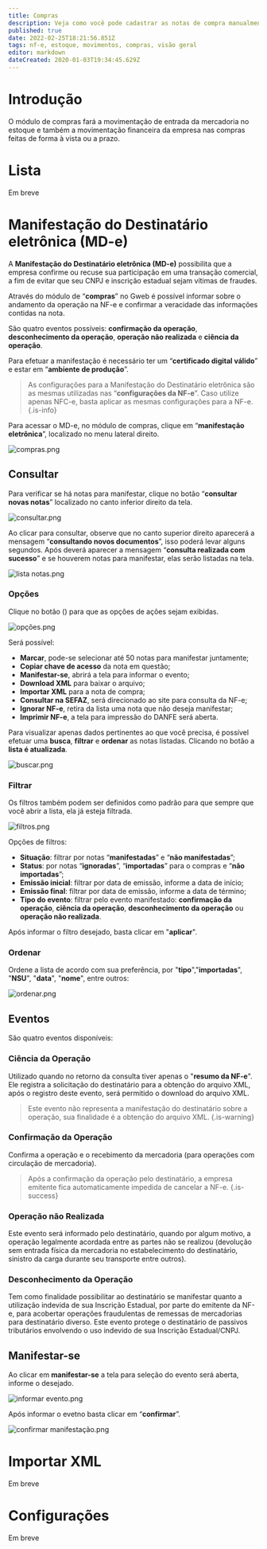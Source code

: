 ```yaml
---
title: Compras
description: Veja como você pode cadastrar as notas de compra manualmente e por meio da importação do XML
published: true
date: 2022-02-25T18:21:56.851Z
tags: nf-e, estoque, movimentos, compras, visão geral
editor: markdown
dateCreated: 2020-01-03T19:34:45.629Z
---
```


# Introdução

O módulo de compras fará a movimentação de entrada da mercadoria no estoque e também a movimentação financeira da empresa nas compras feitas de forma à vista ou a prazo.

# Lista

Em breve

# Manifestação do Destinatário eletrônica (MD-e)

A **Manifestação do Destinatário eletrônica (MD-e)** possibilita que a empresa confirme ou recuse sua participação em uma transação comercial, a fim de evitar que seu CNPJ e inscrição estadual sejam vítimas de fraudes.

Através do módulo de “**compras**” no Gweb é possível informar sobre o andamento da operação na NF-e e confirmar a veracidade das informações contidas na nota.

São quatro eventos possíveis: **confirmação da operação**, **desconhecimento da operação**, **operação não realizada** e **ciência da operação**.

Para efetuar a manifestação é necessário ter um “**certificado digital válido**” e estar em “**ambiente de produção**”.

> As configurações para a Manifestação do Destinatário eletrônica são as mesmas utilizadas nas “**configurações da NF-e**”. 
Caso utilize apenas NFC-e, basta aplicar as mesmas configurações para a NF-e.
{.is-info}

Para acessar o MD-e, no módulo de compras, clique em “**manifestação eletrônica**”, localizado no menu lateral direito.

![compras.png](/compras/manifestação/1_compras.png)

## Consultar 

Para verificar se há notas para manifestar, clique no botão “**consultar novas notas**” localizado no canto inferior direito da tela.

![consultar.png](/compras/manifestação/2_manifestação.png)

Ao clicar para consultar, observe que no canto superior direito aparecerá a mensagem “**consultando novos documentos**”, isso poderá levar alguns segundos. 
Após deverá aparecer a mensagem “**consulta realizada com sucesso**” e se houverem notas para manifestar, elas serão listadas na tela.

![lista notas.png](/compras/manifestação/3_notas.png)

### Opções

Clique no botão  (<em class="mdi mdi-dots-vertical"></em>) para que as opções de ações sejam exibidas.

![opções.png](/compras/manifestação/4_menu.png)

Será possível:

- **Marcar**, pode-se selecionar até 50 notas para manifestar juntamente;
- **Copiar chave de acesso** da nota em questão;
- **Manifestar-se**, abrirá a tela para informar o evento;
- **Download XML** para baixar o arquivo;
- **Importar XML** para a nota de compra;
- **Consultar na SEFAZ**, será direcionado ao site para consulta da NF-e;
- **Ignorar NF-e**, retira da lista uma nota que não deseja manifestar;
- **Imprimir NF-e**, a tela para impressão do DANFE será aberta.

Para visualizar apenas dados pertinentes ao que você precisa, é possível efetuar uma **busca**, **filtrar** e **ordenar** as notas listadas. Clicando no botão a **lista é atualizada**.

![buscar.png](/compras/manifestação/7_buscar.png)

### Filtrar

Os filtros também podem ser definidos como padrão para que sempre que você abrir a lista, ela já esteja filtrada. 

![filtros.png](/compras/manifestação/8_filtros.png)

Opções de filtros:

- **Situação**: filtrar por notas “**manifestadas**” e “**não manifestadas**”;
- **Status**: por notas “**ignoradas**”, “**importadas**” para o compras e “**não importadas**”;
- **Emissão inicial**: filtrar por data de emissão, informe a data de início;
- **Emissão final**: filtrar por data de emissão, informe a data de término;
- **Tipo do evento**: filtrar pelo evento manifestado: **confirmação da operação**, **ciência da operação**, **desconhecimento da operação** ou **operação não realizada**.

Após informar o filtro desejado, basta clicar em "**aplicar**".

### Ordenar 

Ordene a lista de acordo com sua preferência, por "**tipo**","**importadas**", "**NSU**", "**data**", "**nome**", entre outros:

![ordenar.png](/compras/manifestação/9_ordenar.png)

## Eventos

São quatro eventos disponíveis:

### Ciência da Operação

Utilizado quando no retorno da consulta tiver apenas o "**resumo da NF-e**". Ele registra a solicitação do destinatário para a obtenção do arquivo XML, após o registro deste evento, será permitido o download do arquivo XML.

> Este evento não representa a manifestação do destinatário sobre a operação, sua finalidade é a obtenção do arquivo XML. 
{.is-warning}


### Confirmação da Operação

Confirma a operação e o recebimento da mercadoria (para operações com circulação de mercadoria).

> Após a confirmação da operação pelo destinatário, a empresa emitente fica automaticamente impedida de cancelar a NF-e.
{.is-success}

### Operação não Realizada

Este evento será informado pelo destinatário, quando por algum motivo, a operação legalmente acordada entre as partes não se realizou (devolução sem entrada física da mercadoria no estabelecimento do destinatário, sinistro da carga durante seu transporte entre outros).

### Desconhecimento da Operação

Tem como finalidade possibilitar ao destinatário se manifestar quanto a utilização indevida de sua Inscrição Estadual, por parte do emitente da NF-e, para acobertar operações fraudulentas de remessas de mercadorias para destinatário diverso. Este evento protege o destinatário de passivos tributários envolvendo o uso indevido de sua Inscrição Estadual/CNPJ.

## Manifestar-se

Ao clicar em **manifestar-se** a tela para seleção do evento será aberta, informe o desejado.
 
![informar evento.png](/compras/manifestação/5_manifestar-se.png)

Após informar o evetno basta clicar em “**confirmar**”.

![confirmar manifestação.png](/compras/manifestação/6.png)



# Importar XML

Em breve

# Configurações

Em breve